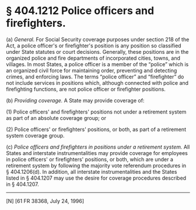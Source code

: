 # § 404.1212   Police officers and firefighters.

(a) *General.* For Social Security coverage purposes under section 218 of the Act, a police officer's or firefighter's position is any position so classified under State statutes or court decisions. Generally, these positions are in the organized police and fire departments of incorporated cities, towns, and villages. In most States, a police officer is a member of the “police” which is an organized civil force for maintaining order, preventing and detecting crimes, and enforcing laws. The terms “police officer” and “firefighter” do not include services in positions which, although connected with police and firefighting functions, are not police officer or firefighter positions.


(b) *Providing coverage.* A State may provide coverage of:


(1) Police officers' and firefighters' positions not under a retirement system as part of an absolute coverage group; or


(2) Police officers' or firefighters' positions, or both, as part of a retirement system coverage group.


(c) *Police officers and firefighters in positions under a retirement system.* All States and interstate instrumentalities may provide coverage for employees in police officers' or firefighters' positions, or both, which are under a retirement system by following the majority vote referendum procedures in § 404.1206(d). In addition, all interstate instrumentalities and the States listed in § 404.1207 may use the desire for coverage procedures described in § 404.1207.



---

[N] [61 FR 38368, July 24, 1996]




